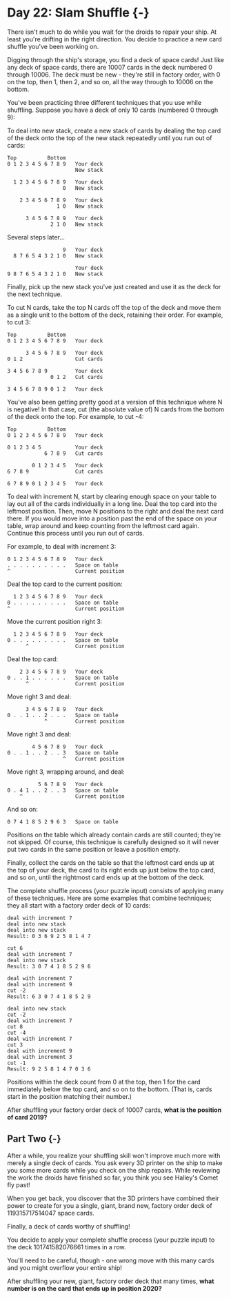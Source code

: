 # Day 22: Slam Shuffle {-}

There isn't much to do while you wait for the droids to repair your ship. At
least you're drifting in the right direction. You decide to practice a new card
shuffle you've been working on.

Digging through the ship's storage, you find a deck of space cards! Just like
any deck of space cards, there are 10007 cards in the deck numbered 0 through
10006. The deck must be new - they're still in factory order, with 0 on the top,
then 1, then 2, and so on, all the way through to 10006 on the bottom.

You've been practicing three different techniques that you use while shuffling.
Suppose you have a deck of only 10 cards (numbered 0 through 9):

To deal into new stack, create a new stack of cards by dealing the top card of
the deck onto the top of the new stack repeatedly until you run out of cards:

```
Top          Bottom
0 1 2 3 4 5 6 7 8 9   Your deck
                      New stack

  1 2 3 4 5 6 7 8 9   Your deck
                  0   New stack

    2 3 4 5 6 7 8 9   Your deck
                1 0   New stack

      3 4 5 6 7 8 9   Your deck
              2 1 0   New stack
```

Several steps later...

```
                  9   Your deck
  8 7 6 5 4 3 2 1 0   New stack

                      Your deck
9 8 7 6 5 4 3 2 1 0   New stack
```

Finally, pick up the new stack you've just created and use it as the deck for
the next technique.

To cut N cards, take the top N cards off the top of the deck and move them as a
single unit to the bottom of the deck, retaining their order. For example, to
cut 3:

```
Top          Bottom
0 1 2 3 4 5 6 7 8 9   Your deck

      3 4 5 6 7 8 9   Your deck
0 1 2                 Cut cards

3 4 5 6 7 8 9         Your deck
              0 1 2   Cut cards

3 4 5 6 7 8 9 0 1 2   Your deck
```

You've also been getting pretty good at a version of this technique where N is
negative! In that case, cut (the absolute value of) N cards from the bottom of
the deck onto the top. For example, to cut -4:

```
Top          Bottom
0 1 2 3 4 5 6 7 8 9   Your deck

0 1 2 3 4 5           Your deck
            6 7 8 9   Cut cards

        0 1 2 3 4 5   Your deck
6 7 8 9               Cut cards

6 7 8 9 0 1 2 3 4 5   Your deck
```

To deal with increment N, start by clearing enough space on your table to lay
out all of the cards individually in a long line. Deal the top card into the
leftmost position. Then, move N positions to the right and deal the next card
there. If you would move into a position past the end of the space on your
table, wrap around and keep counting from the leftmost card again. Continue this
process until you run out of cards.

For example, to deal with increment 3:

```
0 1 2 3 4 5 6 7 8 9   Your deck
. . . . . . . . . .   Space on table
^                     Current position
```

Deal the top card to the current position:

```
  1 2 3 4 5 6 7 8 9   Your deck
0 . . . . . . . . .   Space on table
^                     Current position
```

Move the current position right 3:

```
  1 2 3 4 5 6 7 8 9   Your deck
0 . . . . . . . . .   Space on table
      ^               Current position
```

Deal the top card:

```
    2 3 4 5 6 7 8 9   Your deck
0 . . 1 . . . . . .   Space on table
      ^               Current position
```

Move right 3 and deal:

```
      3 4 5 6 7 8 9   Your deck
0 . . 1 . . 2 . . .   Space on table
            ^         Current position
```

Move right 3 and deal:

```
        4 5 6 7 8 9   Your deck
0 . . 1 . . 2 . . 3   Space on table
                  ^   Current position
```

Move right 3, wrapping around, and deal:

```
          5 6 7 8 9   Your deck
0 . 4 1 . . 2 . . 3   Space on table
    ^                 Current position
```

And so on:

```
0 7 4 1 8 5 2 9 6 3   Space on table
```

Positions on the table which already contain cards are still counted; they're
not skipped. Of course, this technique is carefully designed so it will never
put two cards in the same position or leave a position empty.

Finally, collect the cards on the table so that the leftmost card ends up at the
top of your deck, the card to its right ends up just below the top card, and so
on, until the rightmost card ends up at the bottom of the deck.

The complete shuffle process (your puzzle input) consists of applying many of
these techniques. Here are some examples that combine techniques; they all start
with a factory order deck of 10 cards:

```
deal with increment 7
deal into new stack
deal into new stack
Result: 0 3 6 9 2 5 8 1 4 7
```

```
cut 6
deal with increment 7
deal into new stack
Result: 3 0 7 4 1 8 5 2 9 6
```

```
deal with increment 7
deal with increment 9
cut -2
Result: 6 3 0 7 4 1 8 5 2 9
```

```
deal into new stack
cut -2
deal with increment 7
cut 8
cut -4
deal with increment 7
cut 3
deal with increment 9
deal with increment 3
cut -1
Result: 9 2 5 8 1 4 7 0 3 6
```

Positions within the deck count from 0 at the top, then 1 for the card
immediately below the top card, and so on to the bottom. (That is, cards start
in the position matching their number.)

After shuffling your factory order deck of 10007 cards, **what is the position
of card 2019?**

## Part Two {-}

After a while, you realize your shuffling skill won't improve much more with
merely a single deck of cards. You ask every 3D printer on the ship to make you
some more cards while you check on the ship repairs. While reviewing the work
the droids have finished so far, you think you see Halley's Comet fly past!

When you get back, you discover that the 3D printers have combined their power
to create for you a single, giant, brand new, factory order deck of
119315717514047 space cards.

Finally, a deck of cards worthy of shuffling!

You decide to apply your complete shuffle process (your puzzle input) to the
deck 101741582076661 times in a row.

You'll need to be careful, though - one wrong move with this many cards and you
might overflow your entire ship!

After shuffling your new, giant, factory order deck that many times, **what
number is on the card that ends up in position 2020?**

